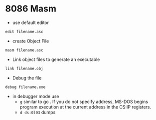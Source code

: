 # 8086 Masm

- use default editor
```
edit filename.asc
```
- create Object File
```
masm filename.asc
```
- Link object files to generate an executable
```
link filename.obj
```
- Debug the file
```
debug filename.exe
```
  - in debugger mode use
    - `g` similar to go .
    If you do not specify address, MS-DOS begins program execution at the current address in the CS:IP registers.
    - `d ds:0l03` dumps
